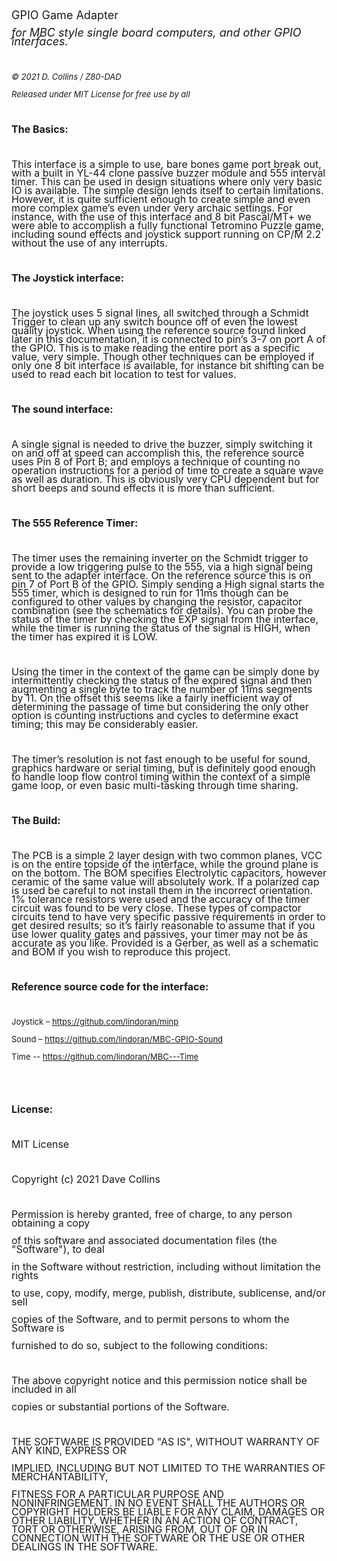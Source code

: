 <p style="margin-bottom: 0in; line-height: 100%;" align="left"><span style="font-size: large;">GPIO Game Adapter</span></p>
<p style="margin-bottom: 0in; line-height: 100%; text-decoration: none;" align="left"><span style="font-size: large;"><em>for MBC style single board computers, and other GPIO interfaces.</em></span></p>
<p style="margin-bottom: 0in; line-height: 100%; text-decoration: none;" align="left">&nbsp;</p>
<p style="margin-bottom: 0in; line-height: 100%; text-decoration: none;" align="left"><span style="font-size: small;"><em>&copy; 2021 D. Collins / Z80-DAD</em></span></p>
<p style="margin-bottom: 0in; line-height: 100%; text-decoration: none;" align="left"><span style="font-size: small;"><em>Released under MIT License for free use by all</em></span></p>
<p style="margin-bottom: 0in; line-height: 100%; text-decoration: none;" align="left">&nbsp;</p>
<p style="margin-bottom: 0in; font-style: normal; line-height: 100%; text-decoration: none;" align="left"><span style="font-size: medium;"><strong>The Basics: </strong></span></p>
<p style="margin-bottom: 0in; font-style: normal; line-height: 100%; text-decoration: none;" align="left">&nbsp;</p>
<p style="margin-bottom: 0in; font-style: normal; line-height: 100%; text-decoration: none;" align="left"><span style="font-size: medium;">This interface is a simple to use, bare bones game port break out, with a built in YL-44 clone passive buzzer module and 555 interval timer. This can be used in design situations where only very basic IO is available. The simple design lends itself to certain limitations. However, it is quite sufficient enough to create simple and even more complex game&rsquo;s even under very archaic settings. For instance, with the use of this interface and 8 bit Pascal/MT+ we were able to accomplish a fully functional Tetromino Puzzle game, including sound effects and joystick support running on CP/M 2.2 without the use of any interrupts.</span></p>
<p style="margin-bottom: 0in; font-style: normal; line-height: 100%; text-decoration: none;" align="left">&nbsp;</p>
<p style="margin-bottom: 0in; font-style: normal; line-height: 100%; text-decoration: none;" align="left"><span style="font-size: medium;"><strong>The Joystick interface:</strong></span></p>
<p style="margin-bottom: 0in; font-style: normal; line-height: 100%; text-decoration: none;" align="left">&nbsp;</p>
<p style="margin-bottom: 0in; font-style: normal; font-weight: normal; line-height: 100%; text-decoration: none;" align="left"><span style="font-size: medium;">The joystick uses 5 signal lines, all switched through a Schmidt Trigger to clean up any switch bounce off of even the lowest quality joystick. When using the reference source found linked later in this documentation, it is connected to pin&rsquo;s 3-7 on port A of the GPIO. This is to make reading the entire port as a specific value, very simple. Though other techniques can be employed if only one 8 bit interface is available, for instance bit shifting can be used to read each bit location to test for values. </span></p>
<p style="margin-bottom: 0in; font-style: normal; font-weight: normal; line-height: 100%; text-decoration: none;" align="left">&nbsp;</p>
<p style="margin-bottom: 0in; font-style: normal; line-height: 100%; text-decoration: none;" align="left"><span style="font-size: medium;"><strong>The sound interface:</strong></span></p>
<p style="margin-bottom: 0in; font-style: normal; font-weight: normal; line-height: 100%; text-decoration: none;" align="left">&nbsp;</p>
<p style="margin-bottom: 0in; font-style: normal; font-weight: normal; line-height: 100%; text-decoration: none;" align="left"><span style="font-size: medium;">A single signal is needed to drive the buzzer, simply switching it on and off at speed can accomplish this, the reference source uses Pin 8 of Port B; and employs a technique of counting no operation instructions for a period of time to create a square wave as well as duration. This is obviously very CPU dependent but for short beeps and sound effects it is more than sufficient.</span></p>
<p style="margin-bottom: 0in; font-style: normal; font-weight: normal; line-height: 100%; text-decoration: none;" align="left">&nbsp;</p>
<p style="margin-bottom: 0in; font-style: normal; line-height: 100%; text-decoration: none;" align="left"><span style="font-size: medium;"><strong>The 555 Reference Timer:</strong></span></p>
<p style="margin-bottom: 0in; font-style: normal; line-height: 100%; text-decoration: none;" align="left">&nbsp;</p>
<p style="margin-bottom: 0in; font-style: normal; font-weight: normal; line-height: 100%; text-decoration: none;" align="left"><span style="font-size: medium;">The timer uses the remaining inverter on the Schmidt trigger to provide a low triggering pulse to the 555, via a high signal being sent to the adapter interface. On the reference source this is on pin 7 of Port B of the GPIO. Simply sending a High signal starts the 555 timer, which is designed to run for 11ms though can be configured to other values by changing the resistor, capacitor combination (see the schematics for details). You can probe the status of the timer by checking the EXP signal from the interface, while the timer is running the status of the signal is HIGH, when the timer has expired it is LOW. </span></p>
<p style="margin-bottom: 0in; font-style: normal; font-weight: normal; line-height: 100%; text-decoration: none;" align="left">&nbsp;</p>
<p style="margin-bottom: 0in; font-style: normal; font-weight: normal; line-height: 100%; text-decoration: none;" align="left"><span style="font-size: medium;">Using the timer in the context of the game can be simply done by intermittently checking the status of the expired signal and then augmenting a single byte to track the number of 11ms segments by 11. On the offset this seems like a fairly inefficient way of determining the passage of time but considering the only other option is counting instructions and cycles to determine exact timing; this may be considerably easier. </span></p>
<p style="margin-bottom: 0in; font-style: normal; font-weight: normal; line-height: 100%; text-decoration: none;" align="left">&nbsp;</p>
<p style="margin-bottom: 0in; font-style: normal; font-weight: normal; line-height: 100%; text-decoration: none;" align="left"><span style="font-size: medium;">The timer&rsquo;s resolution is not fast enough to be useful for sound, graphics hardware or serial timing, but is definitely good enough to handle loop flow control timing within the context of a simple game loop, or even basic multi-tasking through time sharing. </span></p>
<p style="margin-bottom: 0in; font-style: normal; font-weight: normal; line-height: 100%; text-decoration: none;" align="left">&nbsp;</p>
<p style="margin-bottom: 0in; font-style: normal; line-height: 100%; text-decoration: none;" align="left"><span style="font-size: medium;"><strong>The Build: </strong></span></p>
<p style="margin-bottom: 0in; font-style: normal; line-height: 100%; text-decoration: none;" align="left">&nbsp;</p>
<p style="margin-bottom: 0in; font-style: normal; font-weight: normal; line-height: 100%; text-decoration: none;" align="left"><span style="font-size: medium;">The PCB is a simple 2 layer design with two common planes, VCC is on the entire topside of the interface, while the ground plane is on the bottom. The BOM specifies Electrolytic capacitors, however ceramic of the same value will absolutely work. If a polarized cap is used be careful to not install them in the incorrect orientation. 1% tolerance resistors were used and the accuracy of the timer circuit was found to be very close. These types of compactor circuits tend to have very specific passive requirements in order to get desired results; so it&rsquo;s fairly reasonable to assume that if you use lower quality gates and passives, your timer may not be as accurate as you like. Provided is a Gerber, as well as a schematic and BOM if you wish to reproduce this project.</span></p>
<p style="margin-bottom: 0in; font-style: normal; font-weight: normal; line-height: 100%; text-decoration: none;" align="left">&nbsp;</p>
<p style="margin-bottom: 0in; font-style: normal; line-height: 100%; text-decoration: none;" align="left"><span style="font-size: medium;"><strong>Reference source code for the interface:</strong></span></p>
<p style="margin-bottom: 0in; font-style: normal; line-height: 100%; text-decoration: none;" align="left">&nbsp;</p>
<p style="margin-bottom: 0in; font-weight: normal; line-height: 100%; text-decoration: none;" align="left"><span style="font-size: medium;"><span style="font-size: small;"><span style="font-style: normal;">Joystick &ndash; <a href="https://github.com/lindoran/minp">https://github.com/lindoran/minp</a></span></span></span></p>
<p style="margin-bottom: 0in; font-weight: normal; line-height: 100%; text-decoration: none;" align="left"><span style="font-size: medium;"><span style="font-size: small;"><span style="font-style: normal;">Sound &ndash; <a href="https://github.com/lindoran/MBC-GPIO-Sound">https://github.com/lindoran/MBC-GPIO-Sound</a></span></span></span></p>
<p style="margin-bottom: 0in; font-weight: normal; line-height: 100%; text-decoration: none;" align="left"><span style="font-size: medium;"><span style="font-size: small;"><span style="font-style: normal;">Time -- <a href="https://github.com/lindoran/MBC---Time">https://github.com/lindoran/MBC---Time</a></span></span></span></p>
<p style="margin-bottom: 0in; font-style: normal; font-weight: normal; line-height: 100%; text-decoration: none;" align="left">&nbsp;</p>
<p style="margin-bottom: 0in; font-style: normal; font-weight: normal; line-height: 100%; text-decoration: none;" align="left">&nbsp;</p>
<p style="margin-bottom: 0in; font-style: normal; line-height: 100%; text-decoration: none;" align="left"><span style="font-size: medium;"><strong>License:</strong></span></p>
<p style="margin-bottom: 0in; font-style: normal; font-weight: normal; line-height: 100%; text-decoration: none;" align="left">&nbsp;</p>
<p style="margin-bottom: 0in; font-style: normal; line-height: 100%; text-decoration: none;" align="left"><span style="font-size: medium;">MIT License</span></p>
<p style="margin-bottom: 0in; font-style: normal; line-height: 100%; text-decoration: none;" align="left">&nbsp;</p>
<p style="margin-bottom: 0in; font-style: normal; line-height: 100%; text-decoration: none;" align="left"><span style="font-size: medium;">Copyright (c) 2021 Dave Collins</span></p>
<p style="margin-bottom: 0in; font-style: normal; line-height: 100%; text-decoration: none;" align="left">&nbsp;</p>
<p style="margin-bottom: 0in; font-style: normal; line-height: 100%; text-decoration: none;" align="left"><span style="font-size: medium;">Permission is hereby granted, free of charge, to any person obtaining a copy</span></p>
<p style="margin-bottom: 0in; font-style: normal; line-height: 100%; text-decoration: none;" align="left"><span style="font-size: medium;">of this software and associated documentation files (the "Software"), to deal</span></p>
<p style="margin-bottom: 0in; font-style: normal; line-height: 100%; text-decoration: none;" align="left"><span style="font-size: medium;">in the Software without restriction, including without limitation the rights</span></p>
<p style="margin-bottom: 0in; font-style: normal; line-height: 100%; text-decoration: none;" align="left"><span style="font-size: medium;">to use, copy, modify, merge, publish, distribute, sublicense, and/or sell</span></p>
<p style="margin-bottom: 0in; font-style: normal; line-height: 100%; text-decoration: none;" align="left"><span style="font-size: medium;">copies of the Software, and to permit persons to whom the Software is</span></p>
<p style="margin-bottom: 0in; font-style: normal; line-height: 100%; text-decoration: none;" align="left"><span style="font-size: medium;">furnished to do so, subject to the following conditions:</span></p>
<p style="margin-bottom: 0in; font-style: normal; line-height: 100%; text-decoration: none;" align="left">&nbsp;</p>
<p style="margin-bottom: 0in; font-style: normal; line-height: 100%; text-decoration: none;" align="left"><span style="font-size: medium;">The above copyright notice and this permission notice shall be included in all</span></p>
<p style="margin-bottom: 0in; font-style: normal; line-height: 100%; text-decoration: none;" align="left"><span style="font-size: medium;">copies or substantial portions of the Software.</span></p>
<p style="margin-bottom: 0in; font-style: normal; line-height: 100%; text-decoration: none;" align="left">&nbsp;</p>
<p style="margin-bottom: 0in; font-style: normal; line-height: 100%; text-decoration: none;" align="left"><span style="font-size: medium;">THE SOFTWARE IS PROVIDED "AS IS", WITHOUT WARRANTY OF ANY KIND, EXPRESS OR</span></p>
<p style="margin-bottom: 0in; font-style: normal; line-height: 100%; text-decoration: none;" align="left"><span style="font-size: medium;">IMPLIED, INCLUDING BUT NOT LIMITED TO THE WARRANTIES OF MERCHANTABILITY,</span></p>
<p style="margin-bottom: 0in; font-style: normal; line-height: 100%; text-decoration: none;" align="left"><span style="font-size: medium;">FITNESS FOR A PARTICULAR PURPOSE AND NONINFRINGEMENT. IN NO EVENT SHALL THE AUTHORS OR COPYRIGHT HOLDERS BE LIABLE FOR ANY CLAIM, DAMAGES OR OTHER LIABILITY, WHETHER IN AN ACTION OF CONTRACT, TORT OR OTHERWISE, ARISING FROM, OUT OF OR IN CONNECTION WITH THE SOFTWARE OR THE USE OR OTHER DEALINGS IN THE SOFTWARE.</span></p>

